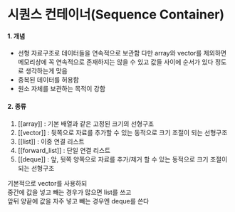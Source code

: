 # 시퀀스 컨테이너(Sequence Container)

#### 1. 개념
- 선형 자료구조로 데이터들을 연속적으로 보관함
	다만 array와 vector를 제외하면 메모리상에 꼭 연속적으로 존재하지는 않을 수 있고
	값들 사이에 순서가 있다 정도로 생각하는게 맞음
- 중복된 데이터를 허용함
- 원소 자체를 보관하는 목적이 강함

#### 2. 종류
1) [[array]] : 기본 배열과 같은 고정된 크기의 선형구조  
2) [[vector]] : 뒷쪽으로 자료를 추가할 수 있는 동적으로 크기 조절이 되는 선형구조  
3) [[list]] : 이중 연결 리스트  
4) [[forward_list]] : 단일 연결 리스트  
5) [[deque]] : 앞, 뒷쪽 양쪽으로 자료를 추가/제거 할 수 있는 동적으로 크기 조절이 되는 선형구조

기본적으로 vector를 사용하되  
중간에 값을 넣고 빼는 경우가 많으면 list를 쓰고  
앞뒤 양끝에 값을 자주 넣고 빼는 경우엔 deque를 쓴다